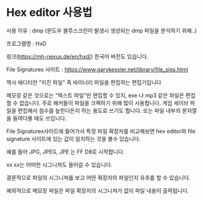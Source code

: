 # Hex editor 사용법

사용 이유 : dmp (윈도우 블루스크린이 발생시 생성되는 dmp 파일을 분석하기 위해..)

프로그램명 : HxD  

링크(<https://mh-nexus.de/en/hxd/>) 한국어 버전도 있습니다.

File Signatures 사이트 :  <https://www.garykessler.net/library/file_sigs.html>



헥사 에디터란 "이진 파일" 즉 바이너리 파일을 편집하는 편집기입니다

 메모장 같은 것으로는 "텍스트 파일"만 편집할 수 있지, exe 나 mp3 같은 파일은 편집할 수 없습니다. 주로 해커들이 파일을 크랙하기 위해 많이 사용합니다. 게임 세이브 파일을 편집해서 점수를 높힌다든지 하는 용도로 쓰기도 합니다. 또는 파일 내부의 문자열을 들여다볼 때도 쓰입니다.

File Signatures사이트에 들어가서 특정 파일 확장자를 비교해보면 hex editor와  file signature 사이트에 있는 값이 일치하는 것을 볼수 있습니다.

예를 들어 JPG, JPEG, JPE 는 FF D8로 시작합니다.



xx xx는 어떠한 시그니쳐도 들어갈 수 있습니다.



결론적으로 파일의 시그니쳐를 보고 어떤 확장자의 파일인지 유추를 할 수 있습니다.



예외적으로 메모장 파일은 파일 확장자의 시그니쳐가 없이 파일 내용이 출력됩니다.